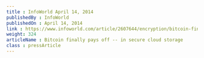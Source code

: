 ```yaml
---
title : InfoWorld April 14, 2014
publishedBy : InfoWorld
publishedOn : April 14, 2014
link : https://www.infoworld.com/article/2607644/encryption/bitcoin-finally-pays-off----in-secure-cloud-storage.html
weight: 324
articleName : Bitcoin finally pays off -- in secure cloud storage
class : pressArticle
---
```

